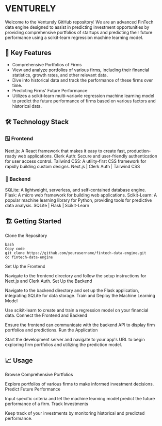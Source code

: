 # VENTURELY
Welcome to the Venturely GitHub repository! We are an advanced FinTech data engine designed to assist in predicting investment opportunities by providing comprehensive portfolios of startups and predicting their future performance using a scikit-learn regression machine learning model.

## 🚀 Key Features
- Comprehensive Portfolios of Firms
- View and analyze portfolios of various firms, including their financial statistics, growth rates, and other relevant data.
- Dive into historical data and track the performance of these firms over time.
- Predicting Firms' Future Performance
- Utilizes a scikit-learn multi-variavle regression machine learning model to predict the future performance of firms based on various factors and historical data.
## 🛠️ Technology Stack
### 🪟 Frontend
Next.js: A React framework that makes it easy to create fast, production-ready web applications.
Clerk Auth: Secure and user-friendly authentication for user access control.
Tailwind CSS: A utility-first CSS framework for rapidly building custom designs.
Next.js | Clerk Auth | Tailwind CSS
### 🚪 Backend
SQLite: A lightweight, serverless, and self-contained database engine.
Flask: A micro web framework for building web applications.
Scikit-Learn: A popular machine learning library for Python, providing tools for predictive data analysis.
SQLite | Flask | Scikit-Learn

## 🏗️ Getting Started
Clone the Repository
```
bash
Copy code
git clone https://github.com/yourusername/fintech-data-engine.git
cd fintech-data-engine
```
Set Up the Frontend

Navigate to the frontend directory and follow the setup instructions for Next.js and Clerk Auth.
Set Up the Backend

Navigate to the backend directory and set up the Flask application, integrating SQLite for data storage.
Train and Deploy the Machine Learning Model

Use scikit-learn to create and train a regression model on your financial data.
Connect the Frontend and Backend

Ensure the frontend can communicate with the backend API to display firm portfolios and predictions.
Run the Application

Start the development server and navigate to your app's URL to begin exploring firm portfolios and utilizing the prediction model.
## 📈 Usage
Browse Comprehensive Portfolios

Explore portfolios of various firms to make informed investment decisions.
Predict Future Performance

Input specific criteria and let the machine learning model predict the future performance of a firm.
Track Investments

Keep track of your investments by monitoring historical and predicted performance.
